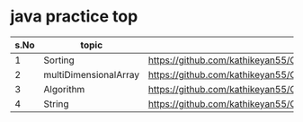# java practice top 
| s.No | topic | link |
|------|-------|------|
| 1    | Sorting| https://github.com/kathikeyan55/Codings/tree/master/java/Sorting|
| 2    |multiDimensionalArray| https://github.com/kathikeyan55/Codings/tree/master/java/multiDimensionalArray |
| 3    | Algorithm| https://github.com/kathikeyan55/Codings/tree/master/algorithm |
| 4  | String | https://github.com/kathikeyan55/Codings/tree/master/java/Sorting |
